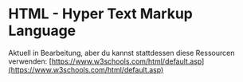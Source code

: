 # HTML - Hyper Text Markup Language

Aktuell in Bearbeitung, aber du kannst stattdessen diese Ressourcen verwenden: [https://www.w3schools.com/html/default.asp](https://www.w3schools.com/html/default.asp)